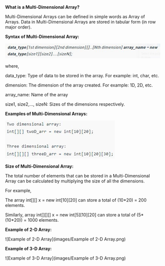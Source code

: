 **What is a Multi-Dimensional Array?**

Multi-Dimensional Arrays can be defined in simple words as Array of Arrays. Data in Multi-Dimensional Arrays are stored in tabular form (in row major order).

**Syntax of Multi-Dimensional Array:**

![Syntax of Multi-Dimensional Array](images/Syntax.png)

where,

data_type: Type of data to be stored in the array. For example: int, char, etc.

dimension: The dimension of the array created. For example: 1D, 2D, etc.

array_name: Name of the array

size1, size2,..., sizeN: Sizes of the dimensions respectively.

**Examples of Multi-Dimensional Arrays:**

![Examples of Multi-Dimensional Arrays](images/Examples.png)

**Size of Multi-Dimensional Array:**

The total number of elements that can be stored in a Multi-Dimensional Array can be calculated by multiplying the size of all the dimensions.

For example,

The array int[][] x = new int[10][20] can store a total of (10*20) = 200 elements.

Similarly, array int[][][] x = new int[5][10][20] can store a total of (5*(10*20)) = 1000 elements.

**Example of 2-D Array:**

![Example of 2-D Array](images/Example of 2-D Array.png)

**Example of 3-D Array:**

![Example of 3-D Array](images/Example of 3-D Array.png)
